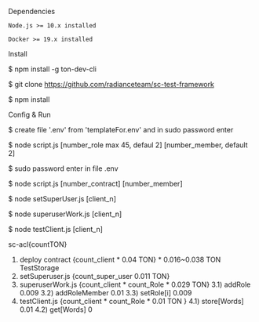 
Dependencies

    Node.js >= 10.x installed

    Docker >= 19.x installed

Install

$ npm install -g ton-dev-cli

$ git clone https://github.com/radianceteam/sc-test-framework

$ npm install

Config & Run

$ create file '.env' from 'templateFor.env' and in sudo password enter

$ node script.js [number_role max 45, defaul 2] [number_member, default 2]

$ sudo password enter in file .env

$ node script.js [number_contract] [number_member]

$ node setSuperUser.js [client_n] 

$ node superuserWork.js [client_n]

$ node testClient.js [client_n]
>>>>>>> 

sc-acl{countTON}

1) deploy contract {count_client  * 0.04 TON} * 0.016~0.038 TON TestStorage
2) setSuperuser.js {count_super_user 0.011 TON}
3) superuserWork.js {count_client * count_Role * 0.029 TON}
    3.1) addRole 		0.009
    3.2) addRoleMember	0.01
    3.3) setRole[i]		0.009
4) testClient.js {count_client * count_Role * 0.01 TON }
    4.1) store[Words]	0.01
    4.2) get[Words]		0